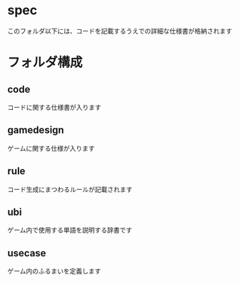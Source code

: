 # spec
このフォルダ以下には、コードを記載するうえでの詳細な仕様書が格納されます

# フォルダ構成
## code
コードに関する仕様書が入ります

## gamedesign
ゲームに関する仕様が入ります

## rule
コード生成にまつわるルールが記載されます

## ubi
ゲーム内で使用する単語を説明する辞書です

## usecase
ゲーム内のふるまいを定義します
